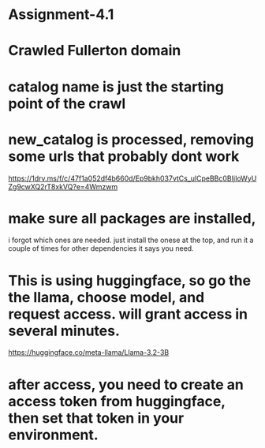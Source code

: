 # Assignment-4.1
 
# Crawled Fullerton domain
# catalog name is just the starting point of the crawl
# new_catalog is processed, removing some urls that probably dont work

https://1drv.ms/f/c/47f1a052df4b660d/Ep9bkh037vtCs_ulCpeBBc0BIjIoWyUZg9cwXQ2rT8xkVQ?e=4Wmzwm


# make sure all packages are installed,
i forgot which ones are needed. just install the onese at the top, and run it a couple of times for other dependencies it says you need.

# This is using huggingface, so go the the llama, choose model, and request access. will grant access in several minutes.
https://huggingface.co/meta-llama/Llama-3.2-3B

# after access, you need to create an access token from huggingface, then set that token in your environment. 
